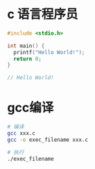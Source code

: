 # c 语言程序员
```c
#include <stdio.h>

int main() {
  printf("Hello World!");
  return 0;
}

// Hello World!
```
# gcc编译
```bash
# 编译
gcc xxx.c
gcc -o exec_filename xxx.c

# 执行
./exec_filename
```